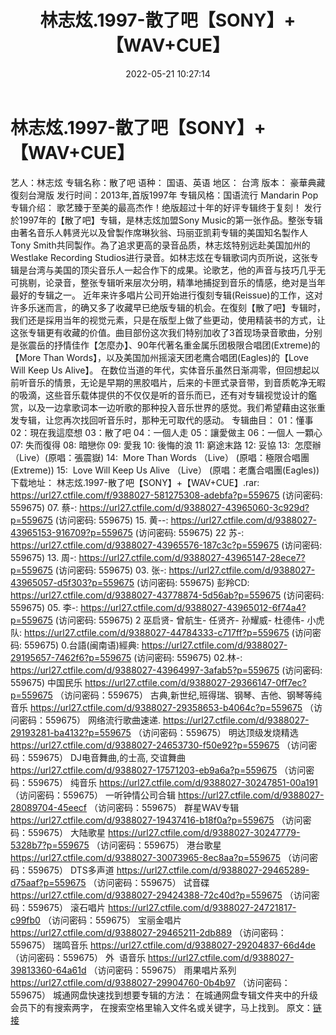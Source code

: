 ﻿---
title: 林志炫.1997-散了吧【SONY】+【WAV+CUE】
date: 2022-05-21 10:27:14
categories: WAV车载音乐、镜像
tags: 华语中文
---
# 林志炫.1997-散了吧【SONY】+【WAV+CUE】

艺人：林志炫
专辑名称：散了吧
语种： 国语、英语
地区： 台湾
版本： 豪華典藏復刻台灣版
发行时间：2013年,首版1997年
专辑风格：国语流行 Mandarin
Pop
专辑介绍：
歌艺臻于至美的最高杰作！绝版超过十年的好评专辑终于复刻！
发行於1997年的【散了吧】专辑，是林志炫加盟Sony
Music的第一张作品。整张专辑由著名音乐人韩贤光以及曾製作席琳狄翁、玛丽亚凯莉专辑的美国知名製作人Tony
Smith共同製作。為了追求更高的录音品质，林志炫特别远赴美国加州的Westlake Recording
Studios进行录音。如林志炫在专辑歌词内页所说，这张专辑是台湾与美国的顶尖音乐人一起合作下的成果。论歌艺，他的声音与技巧几乎无可挑剔，论录音，整张专辑听来层次分明，精準地捕捉到音乐的情感，绝对是当年最好的专辑之一。
近年来许多唱片公司开始进行復刻专辑(Reissue)的工作，这对许多乐迷而言，的确又多了收藏早已绝版专辑的机会。在復刻【散了吧】专辑时，我们还是採用当年的视觉元素，只是在版型上做了些更动，使用精装书的方式，让这张专辑更有收藏的价值。曲目部份这次我们特别加收了3首现场录音歌曲，分别是张震岳的抒情佳作【怎麼办】、90年代著名重金属乐团极限合唱团(Extreme)的【More
Than Words】，以及美国加州摇滚天团老鹰合唱团(Eagles)的【Love Will Keep Us
Alive】。
在数位当道的年代，实体音乐虽然日渐凋零，但回想起以前听音乐的情景，无论是早期的黑胶唱片，后来的卡匣式录音带，到音质乾净无暇的吸滴，这些音乐载体提供的不仅仅是听的音乐而已，还有对专辑视觉设计的鑑赏，以及一边拿歌词本一边听歌的那种投入音乐世界的感觉。我们希望藉由这张重发专辑，让您再次找回听音乐时，那种无可取代的感动。
专辑曲目：
01：懂事
02：現在我這麼想
03：散了吧
04：一個人走
05：讓愛做主
06：一個人 一顆心
07:
失而復得
08:
暗戀你
09:
愛我
10:
後悔的浪
11:
窮途末路
12:
妥協
13:  怎麼辦
（Live）(原唱：張震嶽)
14:  More Than
Words （Live） (原唱：極限合唱團(Extreme))
15:  Love Will
Keep Us Alive （Live） (原唱：老鷹合唱團(Eagles))
下载地址：
林志炫.1997-散了吧【SONY】+【WAV+CUE】.rar: https://url27.ctfile.com/f/9388027-581275308-adebfa?p=559675
(访问密码: 559675)
07. 蔡-: https://url27.ctfile.com/d/9388027-43965060-3c929d?p=559675
(访问密码: 559675)
15. 黄--: https://url27.ctfile.com/d/9388027-43965153-916709?p=559675
(访问密码: 559675)
22 苏-: https://url27.ctfile.com/d/9388027-43965576-187c3c?p=559675
(访问密码: 559675)
13. 周-: https://url27.ctfile.com/d/9388027-43965147-28ece7?p=559675
(访问密码: 559675)
03. 张-: https://url27.ctfile.com/d/9388027-43965057-d5f303?p=559675
(访问密码: 559675)
彭羚CD: https://url27.ctfile.com/d/9388027-43778874-5d56ab?p=559675
(访问密码: 559675)
05. 李-: https://url27.ctfile.com/d/9388027-43965012-6f74a4?p=559675
(访问密码: 559675)
2 巫启贤- 曾航生- 任贤齐- 孙耀威- 杜德伟- 小虎队: https://url27.ctfile.com/d/9388027-44784333-c717ff?p=559675
(访问密码: 559675)
0.台語(闽南语)經典: https://url27.ctfile.com/d/9388027-29195657-7462f6?p=559675
(访问密码: 559675)
02.林-: https://url27.ctfile.com/d/9388027-43964997-3afab5?p=559675
(访问密码: 559675)
中国民乐
https://url27.ctfile.com/d/9388027-29366147-0ff7ec?p=559675
（访问密码：559675）
古典,新世纪,班得瑞、钢琴、吉他、钢琴等纯音乐
https://url27.ctfile.com/d/9388027-29358653-b4064c?p=559675
（访问密码：559675）
网络流行歌曲速递.
https://url27.ctfile.com/d/9388027-29193281-ba4132?p=559675
（访问密码：559675）
明达顶级发烧精选
https://url27.ctfile.com/d/9388027-24653730-f50e92?p=559675
（访问密码：559675）
DJ电音舞曲,的士高, 交谊舞曲
https://url27.ctfile.com/d/9388027-17571203-eb9a6a?p=559675
（访问密码：559675）
纯音乐
https://url27.ctfile.com/d/9388027-30247851-00a191
（访问密码：559675）
一听钟情公司合辑
https://url27.ctfile.com/d/9388027-28089704-45eecf
（访问密码：559675）
群星WAV专辑
https://url27.ctfile.com/d/9388027-19437416-b18f0a?p=559675
（访问密码：559675）
大陆歌星
https://url27.ctfile.com/d/9388027-30247779-5328b7?p=559675
（访问密码：559675）
港台歌星
https://url27.ctfile.com/d/9388027-30073965-8ec8aa?p=559675
（访问密码：559675）
DTS多声道
https://url27.ctfile.com/d/9388027-29465289-d75aaf?p=559675
（访问密码：559675）
试音碟
https://url27.ctfile.com/d/9388027-29424388-72c40d?p=559675
（访问密码：559675）
滚石唱片
https://url27.ctfile.com/d/9388027-24721817-c99fb0
（访问密码：559675）
宝丽金唱片
https://url27.ctfile.com/d/9388027-29465211-2db889
（访问密码：559675）
瑞鸣音乐
https://url27.ctfile.com/d/9388027-29204837-66d4de
（访问密码：559675）
外  语音乐
https://url27.ctfile.com/d/9388027-39813360-64a61d
（访问密码：559675）
雨果唱片系列
https://url27.ctfile.com/d/9388027-29904760-0b4b97
（访问密码：559675）
城通网盘快速找到想要专辑的方法：
在城通网盘专辑文件夹中的升级会员下的有搜索两字，
在搜索空格里输入文件名或关键字，马上找到。
原文：[链接](https://blog.sina.com.cn/s/blog_1647c7e7601030xd3.html)